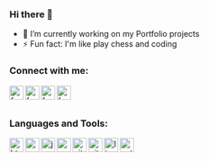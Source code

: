 ### Hi there 👋

- 🔭 I’m currently working on my Portfolio projects
- ⚡ Fun fact: I'm like play chess and coding

### Connect with me: 
[<img align="left" alt="facebook" width="25px" src="https://cdn.jsdelivr.net/npm/simple-icons@3.13.0/icons/googleearth.svg" />][mypages]
[<img align="left" alt="facebook" width="25px" src="https://cdn.jsdelivr.net/npm/simple-icons@3.13.0/icons/facebook.svg" />][facebook]
[<img align="left" alt="facebook" width="25px" src="https://cdn.jsdelivr.net/npm/simple-icons@3.13.0/icons/instagram.svg" />][instagram]
[<img align="left" alt="facebook" width="25px" src="https://cdn.jsdelivr.net/npm/simple-icons@3.13.0/icons/linkedin.svg" />][linkedin]
<br/>
<br/>

### Languages and Tools: 
<img align="left" alt="html" width="25px" src="https://pics.freeicons.io/uploads/icons/png/8804286661557996995-512.png" />
<img align="left" alt="css" width="25px" src="https://pics.freeicons.io/uploads/icons/png/632690741557997006-512.png" />
<img align="left" alt="javascript" width="25px" src="https://pics.freeicons.io/uploads/icons/png/21088442871540553614-512.png" />
<img align="left" alt="react" width="25px" src="https://pics.freeicons.io/uploads/icons/png/20167174151551942641-512.png" />
<img align="left" alt="git" width="25px" src="https://pics.freeicons.io/uploads/icons/png/9374299221540553610-512.png" />
<img align="left" alt="github" width="25px" src="https://pics.freeicons.io/uploads/icons/png/10412341841540553610-512.png" />
<img align="left" alt="linux" width="25px" src="https://pics.freeicons.io/uploads/icons/png/3525127881551941184-512.png" />
<img align="left" alt="python" width="25px" src="https://pics.freeicons.io/uploads/icons/png/12785093741551942290-512.png" />



[facebook]: https://www.facebook.com/profile.php?id=100009685183048
[instagram]: https://www.instagram.com/_kulesza_/
[linkedin]: https://www.linkedin.com/in/jakub-kulesza-a028b6211/
[mypages]: https://www.facebook.com/profile.php?id=100009685183048
